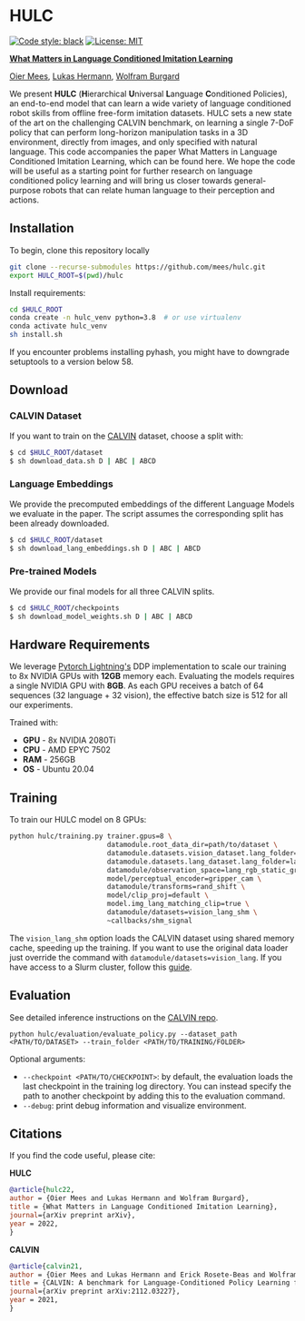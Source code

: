 # HULC
[![Code style: black](https://img.shields.io/badge/code%20style-black-000000.svg)](https://github.com/psf/black)
[![License: MIT](https://img.shields.io/badge/License-MIT-yellow.svg)](https://opensource.org/licenses/MIT)

[<b>What Matters in Language Conditioned Imitation Learning</b>](https://arxiv.org/pdf/foo.pdf)

[Oier Mees](https://www.oiermees.com/), [Lukas Hermann](http://www2.informatik.uni-freiburg.de/~hermannl/), [Wolfram Burgard](http://www2.informatik.uni-freiburg.de/~burgard)

 We present **HULC** (**H**ierarchical **U**niversal **L**anguage **C**onditioned Policies), an end-to-end model that can 
 learn  a wide variety of language conditioned robot skills from  offline free-form imitation datasets. HULC sets a new state of the art on the challenging CALVIN benchmark, 
 on learning a single 7-DoF policy that can perform long-horizon manipulation tasks in a 3D environment, directly from images, and only specified with natural language.
This code accompanies the paper What Matters in Language Conditioned Imitation Learning, which can be found here. 
We hope the code will be useful as a starting point for further research on language conditioned policy learning and will bring us closer towards general-purpose robots that can relate human language to their perception and actions. 

## Installation
To begin, clone this repository locally
```bash
git clone --recurse-submodules https://github.com/mees/hulc.git
export HULC_ROOT=$(pwd)/hulc

```
Install requirements:
```bash
cd $HULC_ROOT
conda create -n hulc_venv python=3.8  # or use virtualenv
conda activate hulc_venv
sh install.sh
```
If you encounter problems installing pyhash, you might have to downgrade setuptools to a version below 58.

## Download 
### CALVIN Dataset
If you want to train on the [CALVIN](https://github.com/mees/calvin) dataset, choose a split with:
```bash
$ cd $HULC_ROOT/dataset
$ sh download_data.sh D | ABC | ABCD
```
### Language Embeddings
We provide the precomputed embeddings of the different Language Models we evaluate in the paper.
The script assumes the corresponding split has been already downloaded.
```bash
$ cd $HULC_ROOT/dataset
$ sh download_lang_embeddings.sh D | ABC | ABCD
```

### Pre-trained Models
We provide our final models for all three CALVIN splits.
```bash
$ cd $HULC_ROOT/checkpoints
$ sh download_model_weights.sh D | ABC | ABCD
```

## Hardware Requirements 

We leverage [Pytorch Lightning's](https://www.pytorchlightning.ai/) DDP implementation to scale our training to 8x NVIDIA GPUs with **12GB** memory each.
Evaluating the models requires a single NVIDIA GPU with **8GB**. As each GPU receives a batch of 64 sequences (32 language + 32 vision), the effective batch size is 512 for all our experiments.

Trained with:
- **GPU** - 8x NVIDIA 2080Ti
- **CPU** - AMD EPYC 7502
- **RAM** - 256GB
- **OS** - Ubuntu 20.04

## Training
To train our HULC model on 8 GPUs:
```bash
python hulc/training.py trainer.gpus=8 \
                        datamodule.root_data_dir=path/to/dataset \
                        datamodule.datasets.vision_dataset.lang_folder=lang_paraphrase-MiniLM-L3-v2 \
                        datamodule.datasets.lang_dataset.lang_folder=lang_paraphrase-MiniLM-L3-v2 \
                        datamodule/observation_space=lang_rgb_static_gripper_rel_act \
                        model/perceptual_encoder=gripper_cam \
                        datamodule/transforms=rand_shift \
                        model/clip_proj=default \
                        model.img_lang_matching_clip=true \
                        datamodule/datasets=vision_lang_shm \
                        ~callbacks/shm_signal
```
The `vision_lang_shm` option loads the CALVIN dataset using shared memory cache, speeding up the training.
If you want to use the original data loader just override the command with `datamodule/datasets=vision_lang`.
If you have access to a Slurm cluster, follow this [guide](https://github.com/mees/hulc/blob/main/slurm_scripts/README.md).

## Evaluation
See detailed inference instructions on the [CALVIN repo](https://github.com/mees/calvin#muscle-evaluation-the-calvin-challenge).
```
python hulc/evaluation/evaluate_policy.py --dataset_path <PATH/TO/DATASET> --train_folder <PATH/TO/TRAINING/FOLDER>
```
Optional arguments:

- `--checkpoint <PATH/TO/CHECKPOINT>`: by default, the evaluation loads the last checkpoint in the training log directory.
You can instead specify the path to another checkpoint by adding this to the evaluation command.
- `--debug`: print debug information and visualize environment.


## Citations

If you find the code useful, please cite:

**HULC**
```bibtex
@article{hulc22,
author = {Oier Mees and Lukas Hermann and Wolfram Burgard},
title = {What Matters in Language Conditioned Imitation Learning},
journal={arXiv preprint arXiv},
year = 2022,
}
```
**CALVIN**
```bibtex
@article{calvin21,
author = {Oier Mees and Lukas Hermann and Erick Rosete-Beas and Wolfram Burgard},
title = {CALVIN: A benchmark for Language-Conditioned Policy Learning for Long-Horizon Robot Manipulation Tasks},
journal={arXiv preprint arXiv:2112.03227},
year = 2021,
}
```